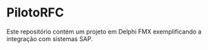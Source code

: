 # PilotoRFC
Este repositório contém um projeto em Delphi FMX exemplificando a integração com sistemas SAP.
